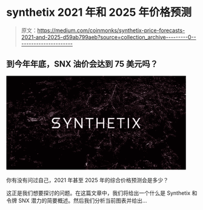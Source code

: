 # synthetix 2021 年和 2025 年价格预测

> 原文：<https://medium.com/coinmonks/synthetix-price-forecasts-2021-and-2025-d59ab799aeb?source=collection_archive---------0----------------------->

## 到今年年底，SNX 油价会达到 75 美元吗？

![](img/8c7216a4c0c38acaef34b0e06d0f7607.png)

你有没有问过自己，2021 年甚至 2025 年的综合价格预测会是多少？

这正是我们想要探讨的问题。在这篇文章中，我们将给出一个什么是 Synthetix 和令牌 SNX 潜力的简要概述。然后我们分析当前图表并给出…